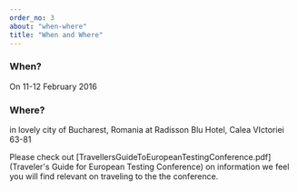 ```yaml
---
order_no: 3
about: "when-where"
title: "When and Where"
---
```



<div class="tile text-tile col-md-3 col-sm-6 col-xs-12">
  <h3>When?</h3>
  <p>On 11-12 February 2016 </p>
</div>
<div class="tile image-tile photo-1 col-md-3  col-sm-6 col-xs-12">
</div>
<div class="tile tile-2 text-tile col-md-3 col-sm-6 col-xs-12 ">
  <h3>Where?</h3>
  <p>in lovely city of Bucharest, Romania at Radisson Blu Hotel, Calea VIctoriei 63-81</p>
</div>
<div class="tile tile-2 image-tile photo-2 col-md-3 col-sm-6 col-xs-12">
</div>

<p>
Please check out [TravellersGuideToEuropeanTestingConference.pdf](Traveler's Guide for European Testing Conference) on information we feel you will find relevant on traveling to the the conference.
